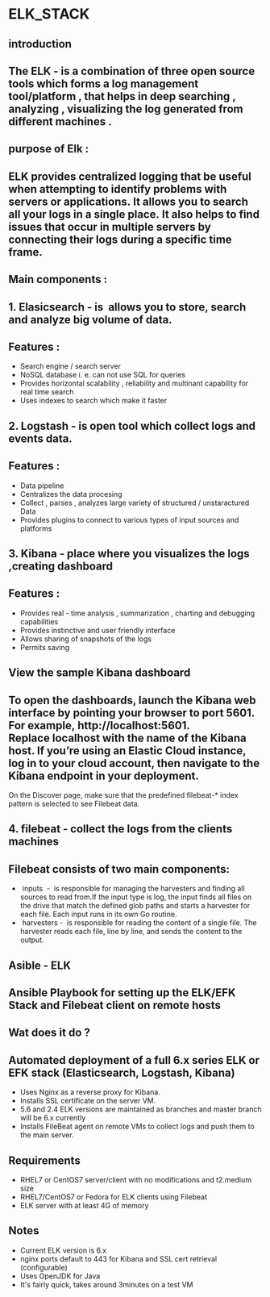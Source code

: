 # ELK_STACK 








## introduction







## The ELK - is a combination of three  open source  tools which forms a log management tool/platform , that helps in deep searching , analyzing ,  visualizing the log generated from different machines .


## purpose of Elk :
## ELK provides centralized logging that be useful when attempting to identify problems with servers or applications. It allows you to search all your logs in a single place. It also helps to find issues that occur in multiple servers by connecting their logs during a specific time frame. 

## Main components :






## 1. Elasicsearch -  is  allows you to store, search and analyze big volume of data. 

## Features :

* Search engine / search server
* NoSQL database i. e. can not use SQL for queries 
* Provides horizontal  scalability , reliability  and  multinant  capability  for real time search
* Uses indexes  to search  which make it   faster






## 2. Logstash - is  open tool which collect logs and events data.

## Features :
* Data pipeline
* Centralizes the data   procesing
* Collect , parses , analyzes large variety of structured / unstaractured  Data 
* Provides plugins to connect to various types of input sources and platforms






## 3. Kibana - place where you visualizes   the logs ,creating dashboard

## Features :

* Provides real - time analysis , summarization , charting  and debugging capabilities 
* Provides instinctive and user friendly interface
* Allows sharing of snapshots of the logs
* Permits saving

## View the sample Kibana dashboard







## To open the dashboards, launch the Kibana web interface by pointing your browser to port 5601. For example, http://localhost:5601. Replace localhost with the name of the Kibana host. If you’re using an Elastic Cloud instance, log in to your cloud account, then navigate to the Kibana endpoint in your deployment.
On the Discover page, make sure that the predefined filebeat-* index pattern is selected to see Filebeat data.

## 4. filebeat  - collect the logs from the clients machines



##  Filebeat consists of two main components:




*  inputs  -  is responsible for managing the harvesters and finding all sources to read from.If the input type is log, the input finds all files on the drive that match the defined glob paths and starts a harvester for each file. Each input runs in its own Go routine.
*  harvesters  -  is responsible for reading the content of a single file. The harvester reads each file, line by line, and sends the content to the output. 


## Asible - ELK






## Ansible Playbook for setting up the ELK/EFK Stack and Filebeat client on remote hosts

## Wat does it do ? 

## Automated deployment of a full 6.x series ELK or EFK stack (Elasticsearch, Logstash, Kibana)




* Uses Nginx as a reverse proxy for Kibana.
* Installs SSL certificate on the server VM.
* 5.6 and 2.4 ELK versions are maintained as branches and master branch will be 6.x currently
* Installs FileBeat agent on remote VMs to collect logs and push them to the main server.

## Requirements 

* RHEL7 or CentOS7 server/client with no modifications and t2.medium size
* RHEL7/CentOS7 or Fedora for ELK clients using Filebeat
* ELK server with at least 4G of memory


## Notes
* Current ELK version is 6.x
* nginx ports default to 443 for Kibana and SSL cert retrieval (configurable)
* Uses OpenJDK for Java
*  It's fairly quick, takes around 3minutes on a test VM
	 
     

